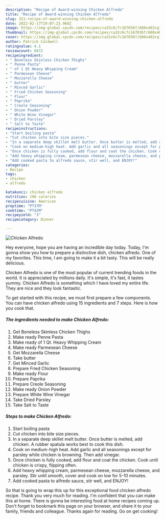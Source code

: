 ```yaml
---
description: "Recipe of Award-winning Chicken Alfredo"
title: "Recipe of Award-winning Chicken Alfredo"
slug: 321-recipe-of-award-winning-chicken-alfredo
date: 2022-02-17T19:07:23.968Z
image: https://img-global.cpcdn.com/recipes/ca32c6c7c167036f/680x482cq70/chicken-alfredo-recipe-main-photo.jpg
thumbnail: https://img-global.cpcdn.com/recipes/ca32c6c7c167036f/680x482cq70/chicken-alfredo-recipe-main-photo.jpg
cover: https://img-global.cpcdn.com/recipes/ca32c6c7c167036f/680x482cq70/chicken-alfredo-recipe-main-photo.jpg
author: Patrick Caldwell
ratingvalue: 4.1
reviewcount: 6872
recipeingredient:
- " Boneless Skinless Chicken Thighs"
- " Penne Pasta"
- " of 1 Qt Heavy Whipping Cream"
- " Parmesean Cheese"
- " Mozzarella Cheese"
- " butter"
- " Minced Garlic"
- " Fried Chicken Seasoning"
- " Flour"
- " Paprika"
- " Creole Seasoning"
- " Onion Powder"
- " White Wine Vinegar"
- " Dried Parsley"
- " Salt to Taste"
recipeinstructions:
- "Start boiling pasta"
- "Cut chicken into bite size pieces."
- "In a separate deep skillet melt butter. Once butter is melted, add chicken. A rubber spatula works best to cook this dish."
- "Cook on medium-high heat. Add garlic and all seasonings except for parsley while chicken is browning. Then add vinegar."
- "Once chicken is fully cooked, add flour and coat the chicken. Cook until chicken is crispy, flipping often."
- "Add heavy whipping cream, parmesean cheese, mozzarella cheese, and parsley. Stir until smooth, cover and cook on low for 5-10 minutes."
- "Add cooked pasta to alfredo sauce, stir well, and ENJOY!"
categories:
- Recipe
tags:
- chicken
- alfredo

katakunci: chicken alfredo 
nutrition: 190 calories
recipecuisine: American
preptime: "PT37M"
cooktime: "PT42M"
recipeyield: "3"
recipecategory: Dinner

---
```



![Chicken Alfredo](https://img-global.cpcdn.com/recipes/ca32c6c7c167036f/680x482cq70/chicken-alfredo-recipe-main-photo.jpg)

Hey everyone, hope you are having an incredible day today. Today, I'm gonna show you how to prepare a distinctive dish, chicken alfredo. One of my favorites. This time, I am going to make it a bit tasty. This will be really delicious.



Chicken Alfredo is one of the most popular of current trending foods in the world. It is appreciated by millions daily. It's simple, it's fast, it tastes yummy. Chicken Alfredo is something which I have loved my entire life. They are nice and they look fantastic.


To get started with this recipe, we must first prepare a few components. You can have chicken alfredo using 15 ingredients and 7 steps. Here is how you cook that.

<!--inarticleads1-->

##### The ingredients needed to make Chicken Alfredo:

1. Get  Boneless Skinless Chicken Thighs
1. Make ready  Penne Pasta
1. Make ready  of 1 Qt. Heavy Whipping Cream
1. Make ready  Parmesean Cheese
1. Get  Mozzarella Cheese
1. Take  butter
1. Get  Minced Garlic
1. Prepare  Fried Chicken Seasoning
1. Make ready  Flour
1. Prepare  Paprika
1. Prepare  Creole Seasoning
1. Make ready  Onion Powder
1. Prepare  White Wine Vinegar
1. Take  Dried Parsley
1. Take  Salt to Taste




<!--inarticleads2-->

##### Steps to make Chicken Alfredo:

1. Start boiling pasta
1. Cut chicken into bite size pieces.
1. In a separate deep skillet melt butter. Once butter is melted, add chicken. A rubber spatula works best to cook this dish.
1. Cook on medium-high heat. Add garlic and all seasonings except for parsley while chicken is browning. Then add vinegar.
1. Once chicken is fully cooked, add flour and coat the chicken. Cook until chicken is crispy, flipping often.
1. Add heavy whipping cream, parmesean cheese, mozzarella cheese, and parsley. Stir until smooth, cover and cook on low for 5-10 minutes.
1. Add cooked pasta to alfredo sauce, stir well, and ENJOY!




So that is going to wrap this up for this exceptional food chicken alfredo recipe. Thank you very much for reading. I'm confident that you can make this at home. There is gonna be interesting food at home recipes coming up. Don't forget to bookmark this page on your browser, and share it to your family, friends and colleague. Thanks again for reading. Go on get cooking!
